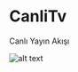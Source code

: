 # CanliTv
Canlı Yayın Akışı 

![alt text](https://user-images.githubusercontent.com/104158987/217343458-b30a32cc-6f26-429d-bc35-1547f6c59634.PNG)
